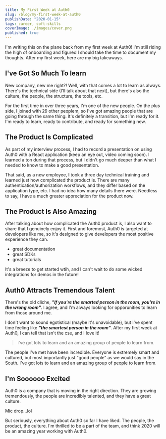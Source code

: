 ```yaml
---
title: My First Week at Auth0
slug: /blog/my-first-week-at-auth0
publishDate: "2020-01-15"
tags: career, soft-skills
coverImage: ./images/cover.png
published: true
---
```


I'm writing this on the plane back from my first week at Auth0! I'm still riding the high of onboarding and figured I should take the time to document my thoughts. After my first week, here are my big takeaways.

## I've Got So Much To learn

New company, new me right?! Well, with that comes a lot to learn as always. There's the technical side (I'll talk about that next), but there's also the culture, the people, the structure, the tools, etc.

For the first time in over three years, I'm one of the new people. On the plus side, I joined with 29 other peoplem, so I've got amazing people that are going through the same thing. It's definitely a transition, but I'm ready for it. I'm ready to learn, ready to contribute, and ready for something new.

## The Product Is Complicated

As part of my interview process, I had to record a presentation on using Auth0 with a React application (keep an eye out, video coming soon). I learned a ton during that process, but I didn't go much deeper than what I needed to know to make a good presentation.

That said, as a new employee, I took a three day technical training and learned just how complicated the product is. There are many authentication/authorization workflows, and they differ based on the application type, etc. I had no idea how many details there were. Needless to say, I have a much greater appreciation for the product now.

## The Product Is Also Amazing

After talking about how complicated the Auth0 product is, I also want to share that I genuinely enjoy it. First and foremost, Auth0 is targeted at developers like me, so it's designed to give developers the most positive experience they can.

- great documentation
- great SDKs
- great tutorials

It's a breeze to get started wtih, and I can't wait to do some wicked integrations for demos in the future!

## Auth0 Attracts Tremendous Talent

There's the old cliche, **_"If you're the smarted person in the room, you're in the wrong room"_**. I agree, and I'm always looking for opporunities to learn from those around me.

I don't want to sound egotistical (maybe it's unavoidable), but I've spent time feeling like **_"the smartest person in the room"_**. After my first week at Auth0, I can tell that isn't the cse, and I love it!

> I've got lots to learn and an amazing group of people to learn from.

The people I've met have been incredible. Everyone is extremely smart and cultured, but most importantly just "good people" as we would say in the South. I've got lots to learn and an amazing group of people to learn from.

## I'm Soooooo Excited

Auth0 is a company that is moving in the right direction. They are growing tremendously, the people are incredibly talented, and they have a great culture.

Mic drop...lol

But seriously, everything about Auth0 so far I have liked. The people, the product, the culture. I'm thrilled to be a part of the team, and think 2020 will be an amazing year working with Auth0.
